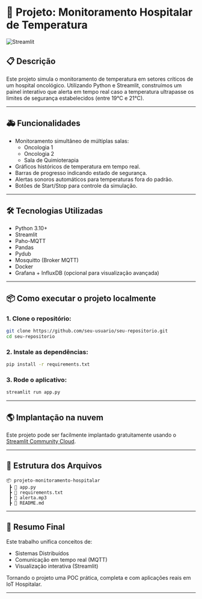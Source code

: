 # 🏥 Projeto: Monitoramento Hospitalar de Temperatura

![Streamlit](https://img.shields.io/badge/Made%20with-Streamlit-blue?logo=streamlit)

## 📋 Descrição
Este projeto simula o monitoramento de temperatura em setores críticos de um hospital oncológico.
Utilizando Python e Streamlit, construímos um painel interativo que alerta em tempo real caso a temperatura ultrapasse os limites de segurança estabelecidos (entre 19°C e 21°C).

---

## 🚑 Funcionalidades
- Monitoramento simultâneo de múltiplas salas:
  - Oncologia 1
  - Oncologia 2
  - Sala de Quimioterapia
- Gráficos históricos de temperatura em tempo real.
- Barras de progresso indicando estado de segurança.
- Alertas sonoros automáticos para temperaturas fora do padrão.
- Botões de Start/Stop para controle da simulação.

---

## 🛠️ Tecnologias Utilizadas
- Python 3.10+
- Streamlit
- Paho-MQTT
- Pandas
- Pydub
- Mosquitto (Broker MQTT)
- Docker
- Grafana + InfluxDB (opcional para visualização avançada)

---

## 📦 Como executar o projeto localmente

### 1. Clone o repositório:
```bash
git clone https://github.com/seu-usuario/seu-repositorio.git
cd seu-repositorio
```

### 2. Instale as dependências:
```bash
pip install -r requirements.txt
```

### 3. Rode o aplicativo:
```bash
streamlit run app.py
```

---

## 🌎 Implantação na nuvem
Este projeto pode ser facilmente implantado gratuitamente usando o [Streamlit Community Cloud](https://streamlit.io/cloud).

---

## 📂 Estrutura dos Arquivos
```
📦 projeto-monitoramento-hospitalar
 ┣ 📜 app.py
 ┣ 📜 requirements.txt
 ┣ 📜 alerta.mp3
 ┣ 📜 README.md
```

---

## 🎯 Resumo Final
Este trabalho unifica conceitos de:
- Sistemas Distribuídos
- Comunicação em tempo real (MQTT)
- Visualização interativa (Streamlit)

Tornando o projeto uma POC prática, completa e com aplicações reais em IoT Hospitalar.

-------
